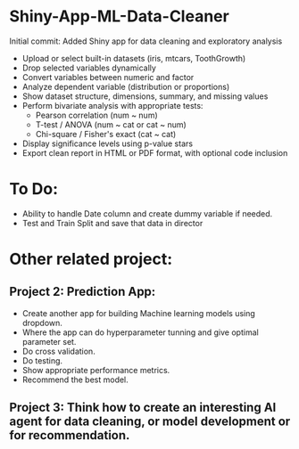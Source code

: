 # Shiny-App-ML-Data-Cleaner

Initial commit: Added Shiny app for data cleaning and exploratory analysis

- Upload or select built-in datasets (iris, mtcars, ToothGrowth)
- Drop selected variables dynamically
- Convert variables between numeric and factor
- Analyze dependent variable (distribution or proportions)
- Show dataset structure, dimensions, summary, and missing values
- Perform bivariate analysis with appropriate tests:
  * Pearson correlation (num ~ num)
  * T-test / ANOVA (num ~ cat or cat ~ num)
  * Chi-square / Fisher's exact (cat ~ cat)
- Display significance levels using p-value stars
- Export clean report in HTML or PDF format, with optional code inclusion

# To Do:
- Ability to handle Date column and create dummy variable if needed.
- Test and Train Split and save that data in director

# Other related project:
## Project 2: Prediction App:
- Create another app for building Machine learning models using dropdown.
- Where the app can do hyperparameter tunning and give optimal parameter set.
- Do cross validation.
- Do testing.
- Show appropriate performance metrics.
- Recommend the best model.

## Project 3: Think how to create an interesting AI agent for data cleaning, or model development or for recommendation. 
  
